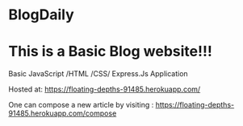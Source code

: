 # BlogDaily

# This is a Basic Blog website!!!

Basic JavaScript /HTML /CSS/ Express.Js  Application

Hosted at: https://floating-depths-91485.herokuapp.com/

One can compose a new article by visiting : https://floating-depths-91485.herokuapp.com/compose
